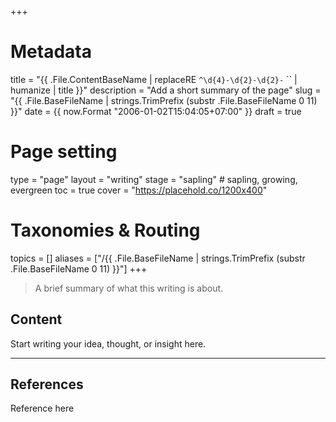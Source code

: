 +++
# Metadata
title = "{{ .File.ContentBaseName | replaceRE `^\d{4}-\d{2}-\d{2}-` `` | humanize | title }}"
description = "Add a short summary of the page" 
slug = "{{ .File.BaseFileName | strings.TrimPrefix (substr .File.BaseFileName 0 11) }}"
date = {{ now.Format "2006-01-02T15:04:05+07:00" }}
draft = true

# Page setting
type = "page"
layout = "writing"
stage = "sapling" # sapling, growing, evergreen
toc = true
cover = "https://placehold.co/1200x400"

# Taxonomies & Routing
topics = []
aliases = ["/{{ .File.BaseFileName | strings.TrimPrefix (substr .File.BaseFileName 0 11) }}"]
+++

> A brief summary of what this writing is about.

## Content

Start writing your idea, thought, or insight here.

---

## References

Reference here
